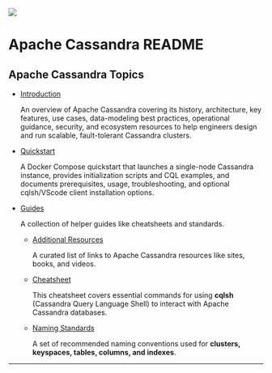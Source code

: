 ![](https://github.com/user-attachments/assets/18df8b64-d7b2-433d-892d-3852e76bc376)

# Apache Cassandra README

## Apache Cassandra Topics

- [Introduction](./introduction/introduction.md)
  
  An overview of Apache Cassandra covering its history, architecture, key features, use cases, data-modeling best practices, operational guidance, security, and ecosystem resources to help engineers design and run scalable, fault-tolerant Cassandra clusters.

- [Quickstart](./quickstart/quickstart.md)

  A Docker Compose quickstart that launches a single-node Cassandra instance, provides initialization scripts and CQL examples, and documents prerequisites, usage, troubleshooting, and optional cqlsh/VScode client installation options.

- [Guides](./guides)

  A collection of helper guides like cheatsheets and standards.

  - [Additional Resources](./guides/additional-resources.md)
  
    A curated list of links to Apache Cassandra resources like sites, books, and videos.
  
  - [Cheatsheet](./guides/cheatsheet.md)

    This cheatsheet covers essential commands for using **cqlsh** (Cassandra Query Language Shell) to interact with Apache Cassandra databases.

  - [Naming Standards](./guides/naming-standards.md)
  
    A set of recommended naming conventions used for **clusters, keyspaces, tables, columns, and indexes**.

---
